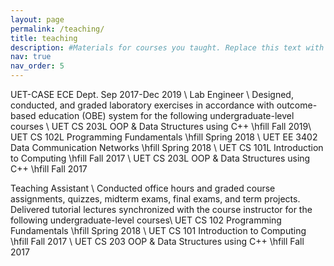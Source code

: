 ```yaml
---
layout: page
permalink: /teaching/
title: teaching 
description: #Materials for courses you taught. Replace this text with your description.
nav: true
nav_order: 5
---
```


UET-CASE ECE Dept.  Sep 2017-Dec 2019 \\
Lab Engineer \\
Designed, conducted, and graded laboratory exercises in accordance with outcome-based education 
(OBE) system for the following undergraduate-level courses \\
UET CS 203L OOP \& Data Structures using C++ \hfill Fall 2019\\
UET CS 102L Programming Fundamentals  \hfill Spring 2018 \\
UET EE 3402 Data Communication Networks \hfill Spring 2018 \\
UET CS 101L Introduction to Computing \hfill Fall 2017 \\
UET CS 203L OOP \& Data Structures using C++ \hfill Fall 2017 

Teaching Assistant  \\
Conducted office hours and graded course assignments, quizzes, midterm exams, final exams, and term projects. Delivered tutorial lectures synchronized with the course instructor for the following undergraduate-level courses\\
UET CS 102 Programming Fundamentals  \hfill Spring 2018 \\
UET CS 101 Introduction to Computing \hfill Fall 2017 \\
UET CS 203 OOP \& Data Structures using C++ \hfill Fall 2017

